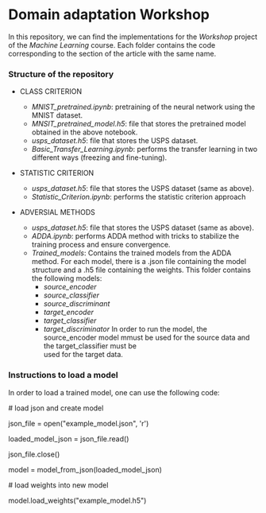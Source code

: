 # Domain adaptation Workshop

In this repository, we can find the implementations for the *Workshop* project of the *Machine Learning* course. Each folder contains the code corresponding to the section of the article with the same name.

### Structure of the repository
* CLASS CRITERION
  * *MNIST_pretrained.ipynb*: pretraining of the neural network using the MNIST dataset.
  * *MNSIT_pretrained_model.h5*: file that stores the pretrained model obtained in the above notebook.
  * *usps_dataset.h5*: file that stores the USPS dataset.
  * *Basic_Transfer_Learning.ipynb*: performs the transfer learning in two different ways (freezing and fine-tuning).

* STATISTIC CRITERION
  * *usps_dataset.h5*: file that stores the USPS dataset (same as above).
  * *Statistic_Criterion.ipynb*: performs the statistic criterion approach

* ADVERSIAL METHODS
  * *usps_dataset.h5*: file that stores the USPS dataset (same as above).
  * *ADDA.ipynb*: performs ADDA method with tricks to stabilize the training process and ensure convergence.
  * *Trained_models*: Contains the trained models from the ADDA method. For each model, there is a .json file containing the        model structure and a .h5 file containing the weights. This folder contains the following models:
      * *source_encoder*
      * *source_classifier*
      * *source_discriminant*
      * *target_encoder*
      * *target_classifier*
      * *target_discriminator*
    In order to run the model, the source_encoder model mmust be used for the source data and the target_classifier must be  
    used for the target data.
    
### Instructions to load a model

In order to load a trained model, one can use the following code:

\# load json and create model

json_file = open("example_model.json", 'r')

loaded_model_json = json_file.read()

json_file.close()

model = model_from_json(loaded_model_json)

\# load weights into new model

model.load_weights("example_model.h5")
    
      
